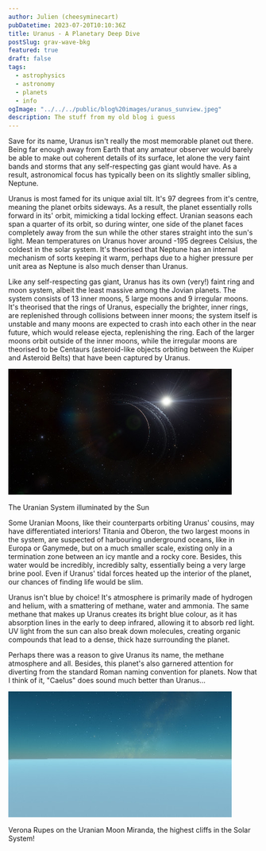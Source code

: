 ```yaml
---
author: Julien (cheesyminecart)
pubDatetime: 2023-07-20T10:10:36Z
title: Uranus - A Planetary Deep Dive
postSlug: grav-wave-bkg
featured: true
draft: false
tags:
  - astrophysics
  - astronomy
  - planets
  - info
ogImage: "../../../public/blog%20images/uranus_sunview.jpeg"
description: The stuff from my old blog i guess
---
```


Save for its name, Uranus isn't really the most memorable planet out there. Being far enough away from Earth that any amateur observer would barely be able to make out coherent details of its surface, let alone the very faint bands and storms that any self-respecting gas giant would have. As a result, astronomical focus has typically been on its slightly smaller sibling, Neptune.

Uranus is most famed for its unique axial tilt. It's 97 degrees from it's centre, meaning the planet orbits sideways. As a result, the planet essentially rolls forward in its' orbit, mimicking a tidal locking effect. Uranian seasons each span a quarter of its orbit, so during winter, one side of the planet faces completely away from the sun while the other stares straight into the sun's light. Mean temperatures on Uranus hover around -195 degrees Celsius, the coldest in the solar system. It's theorised that Neptune has an internal mechanism of sorts keeping it warm, perhaps due to a higher pressure per unit area as Neptune is also much denser than Uranus.

Like any self-respecting gas giant, Uranus has its own (very!) faint ring and moon system, albeit the least massive among the Jovian planets. The system consists of 13 inner moons, 5 large moons and 9 irregular moons. It's theorised that the rings of Uranus, especially the brighter, inner rings, are replenished through collisions between inner moons; the system itself is unstable and many moons are expected to crash into each other in the near future, which would release ejecta, replenishing the ring. Each of the larger moons orbit outside of the inner moons, while the irregular moons are theorised to be Centaurs (asteroid-like objects orbiting between the Kuiper and Asteroid Belts) that have been captured by Uranus.

![Uranus Sun View](../../../public/blog%20images/uranus_sunview.jpeg)<figcaption>The Uranian System illuminated by the Sun

</figcaption>

Some Uranian Moons, like their counterparts orbiting Uranus' cousins, may have differentiated interiors! Titania and Oberon, the two largest moons in the system, are suspected of harbouring underground oceans, like in Europa or Ganymede, but on a much smaller scale, existing only in a termination zone between an icy mantle and a rocky core. Besides, this water would be incredibly, incredibly salty, essentially being a very large brine pool. Even if Uranus' tidal forces heated up the interior of the planet, our chances of finding life would be slim.

Uranus isn't blue by choice! It's atmosphere is primarily made of hydrogen and helium, with a smattering of methane, water and ammonia. The same methane that makes up Uranus creates its bright blue colour, as it has absorption lines in the early to deep infrared, allowing it to absorb red light. UV light from the sun can also break down molecules, creating organic compounds that lead to a dense, thick haze surrounding the planet.

Perhaps there was a reason to give Uranus its name, the methane atmosphere and all. Besides, this planet's also garnered attention for diverting from the standard Roman naming convention for planets. Now that I think of it, "Caelus" does sound much better than Uranus...

![Uranus Surface](../../../public/blog%20images/uranus_surface.jpeg)<figcaption>Verona Rupes on the Uranian Moon Miranda, the highest cliffs in the Solar System!</figcaption>
